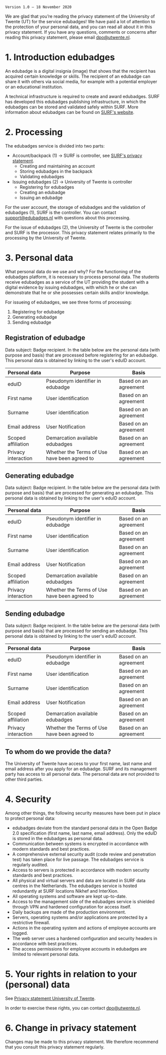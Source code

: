 `Version 1.0 – 18 November 2020`

We are glad that you’re reading the privacy statement of the University of Twente (UT) for the service edubadges! We have paid a lot of attention to the protection of your personal data, and you can read all about it in this privacy statement. If you have any questions, comments or concerns after reading this privacy statement, please email [dpo@utwente.nl](mailto:dpo@utwente.nl).

# 1. Introduction edubadges
An edubadge is a digital insignia (image) that shows that the recipient has acquired certain knowledge or skills. The recipient of an edubadge can share it with others via social media, for example with a potential employer or an educational institution.

A technical infrastructure is required to create and award edubadges. SURF has developed this edubadges publishing infrastructure, in which the edubadges can be stored and validated safely within SURF. More information about edubadges can be found on [SURF's website](https://www.surf.nl/en/edubadges-issuing-digital-certificates-to-students).

# 2. Processing
The edubadges service is divided into two parts:

* Account/backpack (1) -> SURF is controller, see [SURF's privacy statement](https://edubadges.nl/privacy).
  * Creating and maintaining an account
  * Storing edubadges in the backpack
  * Validating edubadges
* Issuing edubadges (2) -> University of Twente is controller
  * Registering for edubadges
  * Creating an edubadge
  * Issuing an edubadge

For the user account, the storage of edubadges and the validation of edubadges (1), SURF is the controller. You can contact [support@edubadges.nl](mailto:support@edubadges.nl) with questions about this processing.

For the issue of edubadges (2), the University of Twente is the controller and SURF is the processor. This privacy statement relates primarily to the processing by the University of Twente.

# 3. Personal data
What personal data do we use and why? For the functioning of the edubadges platform, it is necessary to process personal data. The students receive edubadges as a service of the UT providing the student with a digital evidence by issuing edubadges, with which he or she can demonstrate that he or she possesses certain skills and/or knowledge.

For issueing of edubadges, we see three forms of processing:

1. Registering for edubadge
2. Generating edubadge
3. Sending edubadge

## Registration of edubadge
Data subject: Badge recipient. In the table below are the personal data (with purpose and basis) that are processed before registering for an edubadge. This personal data is obtained by linking to the user's eduID account.

| Personal data	| Purpose	| Basis |
| ------------- | ------- | ----- |
| eduID	| Pseudonym identifier in edubadge | Based on an agreement |
| First name | User identification | Based on an agreement |
| Surname	| User identification	| Based on an agreement |
| Email address	| User Notification	| Based on an agreement |
| Scoped affiliation	| Demarcation available edubadges |	Based on an agreement |
| Privacy interaction	| Whether the Terms of Use have been agreed to | Based on an agreement |

## Generating edubadge
Data subject: Badge recipient. In the table below are the personal data (with purpose and basis) that are processed for generating an edubadge. This personal data is obtained by linking to the user's eduID account.

| Personal data	| Purpose	| Basis |
| ------------- | ------- | ----- |
| eduID	| Pseudonym identifier in edubadge | Based on an agreement |
| First name | User identification | Based on an agreement |
| Surname	| User identification	| Based on an agreement |
| Email address	| User Notification	| Based on an agreement |
| Scoped affiliation	| Demarcation available edubadges |	Based on an agreement |
| Privacy interaction	| Whether the Terms of Use have been agreed to | Based on an agreement |

## Sending edubadge
Data subject: Badge recipient. In the table below are the personal data (with purpose and basis) that are processed for sending an edubadge. This personal data is obtained by linking to the user's eduID account.

| Personal data	| Purpose	| Basis |
| ------------- | ------- | ----- |
| eduID	| Pseudonym identifier in edubadge | Based on an agreement |
| First name | User identification | Based on an agreement |
| Surname	| User identification	| Based on an agreement |
| Email address	| User Notification	| Based on an agreement |
| Scoped affiliation	| Demarcation available edubadges |	Based on an agreement |
| Privacy interaction	| Whether the Terms of Use have been agreed to | Based on an agreement |

## To whom do we provide the data?
The University of Twente have access to your first name, last name and email address after you apply for an edubadge. SURF and its management party has access to all personal data. The personal data are not provided to other third parties.

# 4. Security
Among other things, the following security measures have been put in place to protect personal data:

* edubadges deviate from the standard personal data in the Open Badge 2.0 specification (first name, last name, email address). Only the eduID is stored in the edubadges as personal data.
* Communication between systems is encrypted in accordance with modern standards and best practices.
* A comprehensive external security audit (code review and penetration test) has taken place for live passage. The edubadges service is regularly audited.
* Access to servers is protected in accordance with modern security standards and best practices.
* All physical and virtual servers and data are located in SURF data centres in the Netherlands. The edubadges service is hosted redundantly at SURF locations Nikhef and InterXion.
* All operating systems and software are kept up-to-date.
* Access to the management side of the edubadges service is shielded through VPN and hardened configuration for access itself.
* Daily backups are made of the production environment.
* Servers, operating systems and/or applications are protected by a restrictive firewall.
* Actions in the operating system and actions of employee accounts are logged.
* The web server uses a hardened configuration and security headers in accordance with best practices.
* The access permissions for employee accounts in edubadges are limited to relevant personal data.
 
# 5. Your rights in relation to your (personal) data
See [Privacy statement University of Twente](https://www.utwente.nl/en/about-our-website/).

In order to exercise these rights, you can contact [dpo@utwente.nl](mailto:dpo@utwente.nl).

# 6. Change in privacy statement
Changes may be made to this privacy statement. We therefore recommend that you consult this privacy statement regularly.
